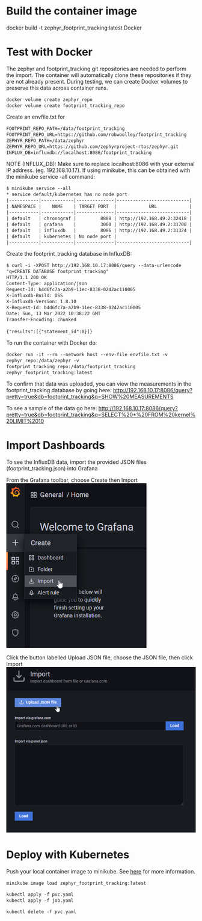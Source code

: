 # Build the container image

docker build -t zephyr_footprint_tracking:latest Docker

# Test with Docker

The zephyr and footprint_tracking git repositories are needed to perform the import.   The container will automatically clone these repositories if they are not already present.  During testing, we can create Docker volumes to preserve this data across container runs.
```
docker volume create zephyr_repo
docker volume create footprint_tracking_repo
```

Create an envfile.txt for
```
FOOTPRINT_REPO_PATH=/data/footprint_tracking
FOOTPRINT_REPO_URL=https://github.com/robwoolley/footprint_tracking
ZEPHYR_REPO_PATH=/data/zephyr
ZEPHYR_REPO_URL=https://github.com/zephyrproject-rtos/zephyr.git
INFLUX_DB=influxdb://localhost:8086/footprint_tracking
```
NOTE (INFLUX_DB): Make sure to replace localhost:8086 with your external IP address. (eg. 192.168.10.17).  If using minikube, this can be obtained with the minikube service -all command:
```
$ minikube service --all
* service default/kubernetes has no node port
|-----------|------------|--------------|---------------------------|
| NAMESPACE |    NAME    | TARGET PORT  |            URL            |
|-----------|------------|--------------|---------------------------|
| default   | chronograf |         8888 | http://192.168.49.2:32418 |
| default   | grafana    |         3000 | http://192.168.49.2:31700 |
| default   | influxdb   |         8086 | http://192.168.49.2:31324 |
| default   | kubernetes | No node port |
|-----------|------------|--------------|---------------------------|
```

Create the footprint_tracking database in InfluxDB:
```
$ curl -i -XPOST http://192.168.10.17:8086/query --data-urlencode "q=CREATE DATABASE footprint_tracking"
HTTP/1.1 200 OK
Content-Type: application/json
Request-Id: b4d6fc7a-a2b9-11ec-8338-0242ac110005
X-Influxdb-Build: OSS
X-Influxdb-Version: 1.8.10
X-Request-Id: b4d6fc7a-a2b9-11ec-8338-0242ac110005
Date: Sun, 13 Mar 2022 10:38:22 GMT
Transfer-Encoding: chunked

{"results":[{"statement_id":0}]}
```

To run the container with Docker do:
```
docker run -it --rm --network host --env-file envfile.txt -v zephyr_repo:/data/zephyr -v footprint_tracking_repo:/data/footprint_tracking zephyr_footprint_tracking:latest
```

To confirm that data was uploaded, you can view the measurements in the footprint_tracking database by going here: http://192.168.10.17:8086/query?pretty=true&db=footprint_tracking&q=SHOW%20MEASUREMENTS

To see a sample of the data go here: http://192.168.10.17:8086/query?pretty=true&db=footprint_tracking&q=SELECT%20*%20FROM%20kernel%20LIMIT%2010

# Import Dashboards

To see the InfluxDB data, import the provided JSON files (footprint_tracking.json) into Grafana

From the Grafana toolbar, choose Create then Import
![Create, Import](CreateImport.png)

Click the button labelled Upload JSON file, choose the JSON file, then click Import
![Upload JSON file screen](UploadJSONfile.png)
# Deploy with Kubernetes

Push your local container image to minikube.  See [here](https://minikube.sigs.k8s.io/docs/handbook/pushing/) for more information.
```
minikube image load zephyr_footprint_tracking:latest
```


```
kubectl apply -f pvc.yaml
kubectl apply -f job.yaml

```

```
kubectl delete -f pvc.yaml
```

